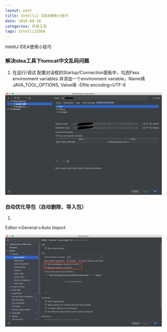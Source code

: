 ```yaml
---
layout: post
title: IntelliJ IDEA使用小技巧
date: 2018-09-28
categories: 开发工具
tags: IntelliJIDEA
---
```

IntelliJ IDEA使用小技巧

### 解决idea工具下tomcat中文乱码问题

1. 在运行/调试 配置对话框的Startup/Connection面板中，勾选Pass environment variables
并添加一个environment variable，Name填 JAVA_TOOL_OPTIONS, Value填 -Dfile.encoding=UTF-8

![](/images/posts/tools/idea-tomcat.png)

### 自动优化导包（自动删除、导入包）

1. 
Editor→General→Auto Import

![](/images/posts/tools/idea-auto-import.jpg)
